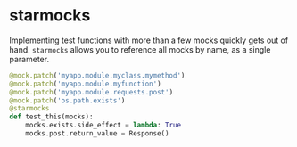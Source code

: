 # starmocks

Implementing test functions with more than a few mocks quickly gets out of hand. `starmocks` allows you to reference all mocks by name, as a single parameter.

```python
@mock.patch('myapp.module.myclass.mymethod')
@mock.patch('myapp.module.myfunction')
@mock.patch('myapp.module.requests.post')
@mock.patch('os.path.exists')
@starmocks
def test_this(mocks):
    mocks.exists.side_effect = lambda: True
    mocks.post.return_value = Response()
```
